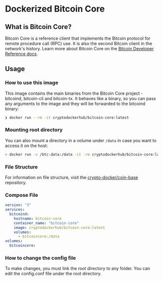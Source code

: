 # Dockerized Bitcoin Core

## What is Bitcoin Core?

Bitcoin Core is a reference client that implements the Bitcoin protocol for remote procedure call (RPC) use. It is also
the second Bitcoin client in the network's history. Learn more about Bitcoin Core on
the [Bitcoin Developer Reference docs](https://bitcoin.org/en/developer-reference).

## Usage

### How to use this image

This image contains the main binaries from the Bitcoin Core project - bitcoind, bitcoin-cli and bitcoin-tx. It behaves
like a binary, so you can pass any arguments to the image and they will be forwarded to the bitcoind binary:

```sh
❯ docker run --rm -it cryptodockerhub/bitcoin-core:latest
```

### Mounting root directory

You can also mount a directory in a volume under `/data` in case you want to access it on the host:

```sh
> docker run -v /btc-data:/data -it -rm cryptodockerhub/bitcoin-core:latest
```

### File Structure

For information on file structure, visit the [crypto-docker/coin-base](https://github.com/crypto-docker/coin-base)
repository.

### Compose File

```yaml
version: "3"
services:
  bitcoind:
    hostname: bitcoin-core
    container_name: "bitcoin-core"
    image: cryptodockerhub/bitcoin-core:latest
    volumes:
      - bitcoincore:/data
volumes:
  bitcoincore:
```

### How to change the config file
To make changes, you must link the root directory to any folder. You can edit the config.conf file under the root directory.
